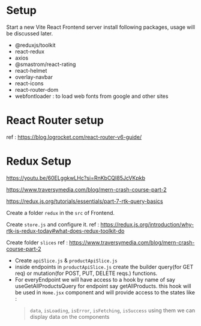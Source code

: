 # Setup

Start a new Vite React Frontend server
install following packages, usage will be discussed later.

 * @reduxjs/toolkit
 * react-redux
 * axios
 * @smastrom/react-rating
 * react-helmet
 * overlay-navbar
 * react-icons
 * react-router-dom
 * webfontloader : to load web fonts from google and other sites


# React Router setup
ref : https://blog.logrocket.com/react-router-v6-guide/

# Redux Setup

https://youtu.be/60ELggkwLHc?si=RnKbCQI85JcVKpkb

https://www.traversymedia.com/blog/mern-crash-course-part-2

https://redux.js.org/tutorials/essentials/part-7-rtk-query-basics

Create a folder `redux` in the `src` of Frontend.

Create `store.js` and configure it.
ref : https://redux.js.org/introduction/why-rtk-is-redux-today#what-does-redux-toolkit-do

Create folder `slices`
ref : https://www.traversymedia.com/blog/mern-crash-course-part-2
 - Create `apiSlice.js` & `productApiSlice.js`
 - inside endpoints in `productApiSlice.js` create the builder query(for GET req) or mutation(for POST, PUT, DELETE reqs.) functions.
 - For everyEndpoint we will have access to a hook by name of  say useGetAllProductsQuery for endpoint say getAllProducts. this hook will be used in `Home.jsx` component and will provide access to the states like : 
   > `data`, `isLoading`, `isError`, `isFetching`, `isSuccess` using them we can display data on the components
